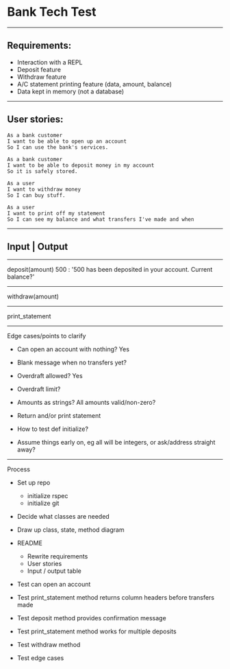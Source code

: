 # Bank Tech Test

---------------------------------------------------------

## Requirements:
 - Interaction with a REPL
 - Deposit feature
 - Withdraw feature
 - A/C statement printing feature (data, amount, balance)
 - Data kept in memory (not a database)

---------------------------------------------------------

## User stories:

```
As a bank customer
I want to be able to open up an account
So I can use the bank's services.
```
```
As a bank customer
I want to be able to deposit money in my account
So it is safely stored.
```
```
As a user
I want to withdraw money
So I can buy stuff.
```
```
As a user
I want to print off my statement
So I can see my balance and what transfers I've made and when
```

---------------------------------------------------------


## Input | Output

-----
deposit(amount)
500 : '500 has been deposited in your account. Current balance?'

----
withdraw(amount)




-----
print_statement


---------------------------------------------------------
Edge cases/points to clarify

- Can open an account with nothing? Yes

- Blank message when no transfers yet?

- Overdraft allowed? Yes
- Overdraft limit?

- Amounts as strings? All amounts valid/non-zero?

- Return and/or print statement

- How to test def initialize?
- Assume things early on, eg all will be integers, or ask/address straight away?


---------------------------------------------------------

Process
- Set up repo
    - initialize rspec
    - initialize git
- Decide what classes are needed
- Draw up class, state, method diagram
- README
    - Rewrite requirements
    - User stories
    - Input / output table
- Test can open an account
- Test print_statement method returns column headers before transfers made
- Test deposit method provides confirmation message
- Test print_statement method works for multiple deposits
- Test withdraw method


- Test edge cases
